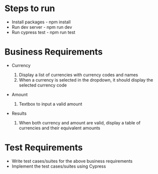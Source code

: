 # Steps to run
- Install packages - npm install
- Run dev server - npm run dev
- Run cypress test - npm run test

# Business Requirements
- Currency 
   1. Display a list of currencies with currency codes and names
   2. When a currency is selected in the dropdown, it should display the selected currency code

- Amount
   1. Textbox to input a valid amount 

- Results
   1. When both currency and amount are valid, display a table of currencies and their equivalent amounts


# Test Requirements
- Write test cases/suites for the above business requirements
- Implement the test cases/suites using Cypress
